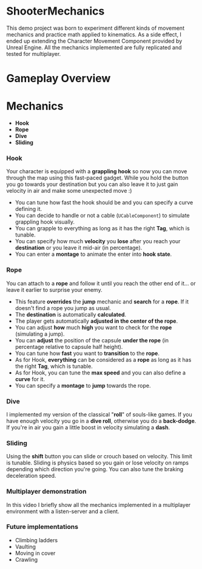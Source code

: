 # ShooterMechanics

This demo project was born to experiment different kinds of movement mechanics and practice math applied to kinematics.
As a side effect, I ended up extending the Character Movement Component provided by Unreal Engine.
All the mechanics implemented are fully replicated and tested for multiplayer.

# Gameplay Overview

# Mechanics

* **Hook**
* **Rope**
* **Dive**
* **Sliding**

### Hook
Your character is equipped with a **grappling hook** so now you can move through the map using this fast-paced gadget. 
While you hold the button you go towards your destination but you can also leave it to just gain velocity in air and make some unexpected move :)

* You can tune how fast the hook should be and you can specify a curve defining it. 
* You can decide to handle or not a cable (`UCableComponent`) to simulate grappling hook visually.
* You can grapple to everything as long as it has the right **Tag**, which is tunable.
* You can specify how much **velocity** you **lose** after you reach your **destination** or you leave it mid-air (in percentage).
* You can enter a **montage** to animate the enter into **hook state**.

### Rope
You can attach to a **rope** and follow it until you reach the other end of it... or leave it earlier to surprise your enemy.

* This feature **overrides** the **jump** mechanic and **search** for a **rope**. If it doesn't find a rope you jump as usual.
* The **destination** is automatically **calculated**. 
* The player gets automatically **adjusted in the center of the rope**.
* You can adjust **how** much **high** you want to check for the **rope** (simulating a jump).
* You can **adjust** the position of the capsule **under the rope** (in percentage relative to capsule half height).
* You can tune how **fast** you want to **transition** to the **rope**.
* As for Hook, **everything** can be considered as a **rope** as long as it has the right **Tag**, which is tunable.
* As for Hook, you can tune the **max speed** and you can also define a **curve** for it.
* You can specify a **montage** to **jump** towards the rope.

### Dive
I implemented my version of the classical "**roll**" of souls-like games.
If you have enough velocity you go in a **dive roll**, otherwise you do a **back-dodge**.
If you're in air you gain a little boost in velocity simulating a **dash**.

### Sliding
Using the **shift** button you can slide or crouch based on velocity. This limit is tunable.
Sliding is physics based so you gain or lose velocity on ramps depending which direction you're going.
You can also tune the braking deceleration speed.

### Multiplayer demonstration
In this video I briefly show all the mechanics implemented in a multiplayer environment with a listen-server and a client.

### Future implementations
* Climbing ladders
* Vaulting
* Moving in cover
* Crawling

